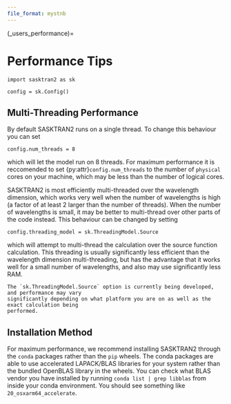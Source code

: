 ```yaml
---
file_format: mystnb
---
```


(_users_performance)=
# Performance Tips

```{code-cell}
import sasktran2 as sk

config = sk.Config()
```

## Multi-Threading Performance
By default SASKTRAN2 runs on a single thread. To change this behaviour you can set

```{code}
config.num_threads = 8
```
which will let the model run on 8 threads.  For maximum performance
it is reccomended to set {py:attr}`config.num_threads` to the number of `physical`
cores on your machine, which may be less than the number of logical cores.

SASKTRAN2 is most efficiently multi-threaded over the wavelength dimension, which
works very well when the number of wavelengths is high (a factor of at least 2 larger than
the number of threads).  When the number of wavelengths is small, it may be better
to multi-thread over other parts of the code instead.  This behaviour can be changed by
setting

```{code}
config.threading_model = sk.ThreadingModel.Source
```
which will attempt to multi-thread the calculation over the source function calculation.
This threading is usually significantly less efficient than the wavelength dimension
multi-threading, but has the advantage that it works well for a small number of wavelengths, and also
may use significantly less RAM.

```{note}
The `sk.ThreadingModel.Source` option is currently being developed, and performance may vary
significantly depending on what platform you are on as well as the exact calculation being
performed.
```

## Installation Method
For maximum performance, we recommend installing SASKTRAN2 through the `conda` packages rather than
the `pip` wheels.  The conda packages are able to use accelerated LAPACK/BLAS libraries for your system
rather than the bundled OpenBLAS library in the wheels.  You can check what BLAS vendor you have installed
by running `conda list | grep libblas` from inside your conda environment.  You should see something
like `20_osxarm64_accelerate`.
